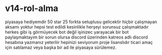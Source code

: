 # v14-rol-alma
piyasaya hediyemdir 50 star 25 forkta setuplusu gelicektir
hiçbir çalışmayan aksamı yoktur hepsi test edildi kesinlikle herşeyi sorunsuz çalışmaktadır herkes gibi iş görmüyecek bot değil işinizec yarayacak bir bot paylaşmaktayım bir sorun olursa discord üzerinden katreos adlı discord hesabına yazmanız yeterliir hepinizi seviyorum proje lisanslıdır ticari amaç için satılamaz veya başka bir ad ile piyasaya sürülemez.
